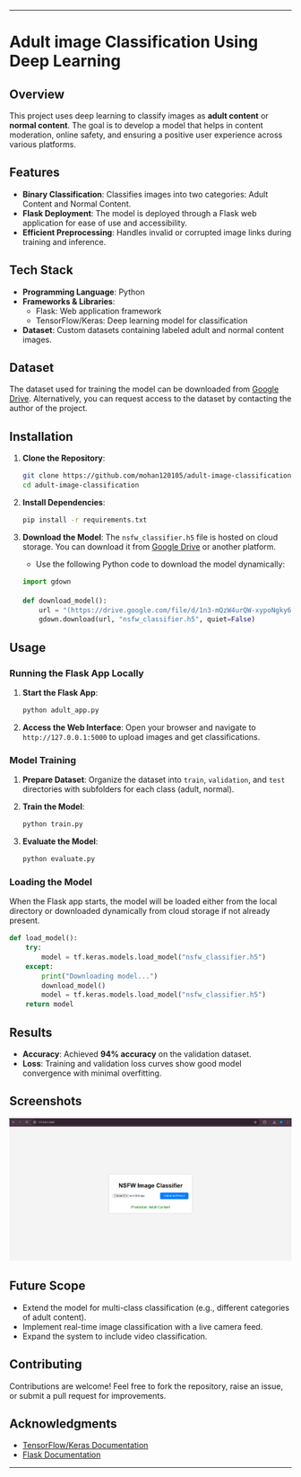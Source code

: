 
---

# Adult image Classification Using Deep Learning

## Overview
This project uses deep learning to classify images as **adult content** or **normal content**. The goal is to develop a model that helps in content moderation, 
online safety, and ensuring a positive user experience across various platforms.

## Features
- **Binary Classification**: Classifies images into two categories: Adult Content and Normal Content.
- **Flask Deployment**: The model is deployed through a Flask web application for ease of use and accessibility.
- **Efficient Preprocessing**: Handles invalid or corrupted image links during training and inference.

## Tech Stack
- **Programming Language**: Python
- **Frameworks & Libraries**:
  - Flask: Web application framework
  - TensorFlow/Keras: Deep learning model for classification
- **Dataset**: Custom datasets containing labeled adult and normal content images.
## Dataset
The dataset used for training the model can be downloaded from [Google Drive](https://drive.google.com/drive/folders/1uY0FXh8dn4QBMK_g0-cgqASodXwc6Q_R?usp=drive_link).
Alternatively, you can request access to the dataset by contacting the author of the project.


## Installation

1. **Clone the Repository**:
   ```bash
   git clone https://github.com/mohan120105/adult-image-classification.git
   cd adult-image-classification
   ```

2. **Install Dependencies**:
   ```bash
   pip install -r requirements.txt
   ```
   

3. **Download the Model**:
   The `nsfw_classifier.h5` file is hosted on cloud storage. You can download it from [Google Drive]((https://drive.google.com/file/d/1n3-mQzW4urQW-xypoNgky6bjy33NXeTp/view?usp=sharing)) or another platform. 
   
   - Use the following Python code to download the model dynamically:
   ```python
   import gdown

   def download_model():
       url = "(https://drive.google.com/file/d/1n3-mQzW4urQW-xypoNgky6bjy33NXeTp/view?usp=sharing)"
       gdown.download(url, "nsfw_classifier.h5", quiet=False)
   ```


## Usage

### Running the Flask App Locally
1. **Start the Flask App**:
   ```bash
   python adult_app.py
   ```

2. **Access the Web Interface**:
   Open your browser and navigate to `http://127.0.0.1:5000` to upload images and get classifications.

### Model Training
1. **Prepare Dataset**:
   Organize the dataset into `train`, `validation`, and `test` directories with subfolders for each class (adult, normal).

2. **Train the Model**:
   ```bash
   python train.py
   ```

3. **Evaluate the Model**:
   ```bash
   python evaluate.py
   ```

### Loading the Model
When the Flask app starts, the model will be loaded either from the local directory or downloaded dynamically from cloud storage if not already present.

```python
def load_model():
    try:
        model = tf.keras.models.load_model("nsfw_classifier.h5")
    except:
        print("Downloading model...")
        download_model()
        model = tf.keras.models.load_model("nsfw_classifier.h5")
    return model
```

## Results
- **Accuracy**: Achieved **94% accuracy** on the validation dataset.
- **Loss**: Training and validation loss curves show good model convergence with minimal overfitting.

## Screenshots
![](assets/result.png)


## Future Scope
- Extend the model for multi-class classification (e.g., different categories of adult content).
- Implement real-time image classification with a live camera feed.
- Expand the system to include video classification.

## Contributing
Contributions are welcome! Feel free to fork the repository, raise an issue, or submit a pull request for improvements.

## Acknowledgments
- [TensorFlow/Keras Documentation](https://www.tensorflow.org/)
- [Flask Documentation](https://flask.palletsprojects.com/)

---
